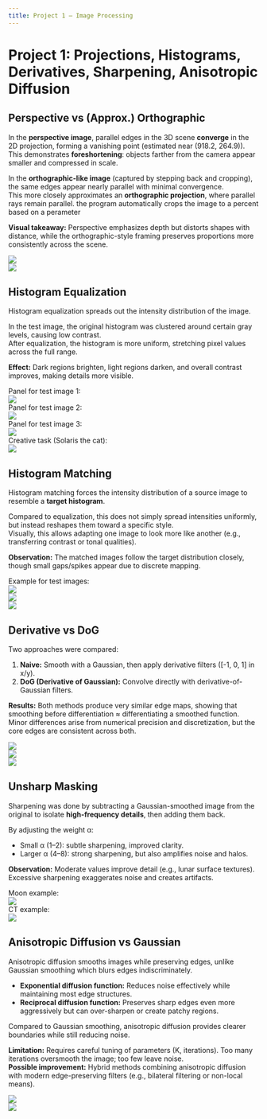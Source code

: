 ```yaml
---
title: Project 1 – Image Processing
---
```


# Project 1: Projections, Histograms, Derivatives, Sharpening, Anisotropic Diffusion

## Perspective vs (Approx.) Orthographic
In the **perspective image**, parallel edges in the 3D scene **converge** in the 2D projection, forming a vanishing point (estimated near (918.2, 264.9)).  
This demonstrates **foreshortening**: objects farther from the camera appear smaller and compressed in scale.  

In the **orthographic-like image** (captured by stepping back and cropping), the same edges appear nearly parallel with minimal convergence.  
This more closely approximates an **orthographic projection**, where parallel rays remain parallel.  the program automatically crops the image to a percent based on a perameter

**Visual takeaway:** Perspective emphasizes depth but distorts shapes with distance, while the orthographic-style framing preserves proportions more consistently across the scene.


![](outputs\perspective_annotated.png)  
![](outputs\ortho_annotated.png)

## Histogram Equalization

Histogram equalization spreads out the intensity distribution of the image.  

In the test image, the original histogram was clustered around certain gray levels, causing low contrast.  
After equalization, the histogram is more uniform, stretching pixel values across the full range.  

**Effect:** Dark regions brighten, light regions darken, and overall contrast improves, making details more visible.

Panel for test image 1:  
![](outputs\hist_eqti1.png)  
Panel for test image 2:  
![](outputs\hist_eqti2.png)  
Panel for test image 3:  
![](outputs\hist_eqti3.png)  
Creative task (Solaris the cat):  
![](outputs\mine\hist_eqSolaris.png)

## Histogram Matching

Histogram matching forces the intensity distribution of a source image to resemble a **target histogram**.  

Compared to equalization, this does not simply spread intensities uniformly, but instead reshapes them toward a specific style.  
Visually, this allows adapting one image to look more like another (e.g., transferring contrast or tonal qualities).  

**Observation:** The matched images follow the target distribution closely, though small gaps/spikes appear due to discrete mapping.

Example for test images:  
![](outputs\match\testimage1_hist_match.png)  
![](outputs\match\testimage2_hist_match.png)  
![](outputs\match\testimage3_hist_match.png)

## Derivative vs DoG

Two approaches were compared:  
1. **Naive:** Smooth with a Gaussian, then apply derivative filters ([-1, 0, 1] in x/y).  
2. **DoG (Derivative of Gaussian):** Convolve directly with derivative-of-Gaussian filters.  

**Results:** Both methods produce very similar edge maps, showing that smoothing before differentiation ≈ differentiating a smoothed function.  
Minor differences arise from numerical precision and discretization, but the core edges are consistent across both.

![](outputs\dog\testimage4_dog_compare_sigma1.50.png)  
![](outputs\dog\testimage5_dog_compare_sigma1.50.png)  
![](outputs\dog\testimage6_dog_compare_sigma1.50.png)

## Unsharp Masking

Sharpening was done by subtracting a Gaussian-smoothed image from the original to isolate **high-frequency details**, then adding them back.  

By adjusting the weight α:  
- Small α (1–2): subtle sharpening, improved clarity.  
- Larger α (4–8): strong sharpening, but also amplifies noise and halos.  

**Observation:** Moderate values improve detail (e.g., lunar surface textures). Excessive sharpening exaggerates noise and creates artifacts.

Moon example:  
![](outputs\sharp\moon_sharpen_sigma1.0.png)  
CT example:  
![](outputs\sharp\ct_sharpen_sigma1.0.png)

## Anisotropic Diffusion vs Gaussian

Anisotropic diffusion smooths images while preserving edges, unlike Gaussian smoothing which blurs edges indiscriminately.  

- **Exponential diffusion function:** Reduces noise effectively while maintaining most edge structures.  
- **Reciprocal diffusion function:** Preserves sharp edges even more aggressively but can over-sharpen or create patchy regions.  

Compared to Gaussian smoothing, anisotropic diffusion provides clearer boundaries while still reducing noise.  

**Limitation:** Requires careful tuning of parameters (K, iterations). Too many iterations oversmooth the image; too few leave noise.  
**Possible improvement:** Hybrid methods combining anisotropic diffusion with modern edge-preserving filters (e.g., bilateral filtering or non-local means).

![](outputs\aniso\noisytestimage1_aniso_vs_gauss_K20.0_it15_lam0.2_sig1.5.png)  
![](outputs\aniso\noisytestimage2_aniso_vs_gauss_K20.0_it15_lam0.2_sig1.5.png)


